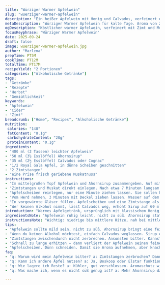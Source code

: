 ```yaml
---
title: "Würziger Warmer Apfelwein"
slug: "wuerziger-warmer-apfelwein"
description: "Ein heißer Apfelwein mit Honig und Calvados, verfeinert durch Zimt und Scheiben von saftiger Royal Gala, leicht abgewandelt mit Ahornsirup statt Honig und einem Hauch Muskat. Schnell erhitzt und kurz ziehen gelassen für intensiven Duft und Geschmack. Perfekt für die kalten Tage, mit Fokus auf sensorische Signale beim Erwärmen und optische Frische der Apfelspalten. Variationen für allergieempfindliche oder vegan lebende Gäste empfohlen."
metaDescription: "Würziger Warmer Apfelwein für kalte Tage. Aroma von Zimt und knackigen Äpfeln. Ideal für gesellige Abende oder Weihnachtszeit."
ogDescription: "Köstlicher warmer Apfelwein, verfeinert mit Zimt und Muskat. Perfekt für einen gemütlichen Abend oder festliche Anlässe."
focusKeyphrase: "Würziger Warmer Apfelwein"
date: 2025-09-24
draft: false
image: wuerziger-warmer-apfelwein.jpg
author: "Marlena"
prepTime: PT5M
cookTime: PT12M
totalTime: PT17M
recipeYield: "2 Portionen"
categories: ["Alkoholische Getränke"]
tags:
- "Getränke"
- "Rezepte"
- "Herbst"
- "Gemiütlichkeit"
keywords:
- "Apfelwein"
- "Cider"
- "Zimt"
breadcrumb: ["Home", "Recipes", "Alkoholische Getränke"]
nutrition: 
 calories: "140"
 fatContent: "0.1g"
 carbohydrateContent: "28g"
 proteinContent: "0.1g"
ingredients:
- "480 ml (2 Tassen) leichter Apfelwein"
- "50 ml (3½ Esslöffel) Ahornsirup"
- "35 ml (2½ Esslöffel) Calvados oder Cognac"
- "1/2 Royal Gala Apfel, in dünne Scheiben geschnitten"
- "2 Zimtstangen"
- "eine Prise frisch geriebene Muskatnuss"
instructions:
- "Im mittelgroßen Topf Apfelwein und Ahornsirup zusammengeben. Auf mittlerer Hitze langsam warm werden lassen, nicht kochen. Es soll sachte blubbern, kleine Bläschen am Topfboden sind gut, keine großen Blasen, sonst verbrennt das Aroma."
- "Zimtstangen und Muskat direkt einlegen. Nach etwa 7 Minuten langsam den Alkohol einrühren, nicht vorher, sonst verdampft das meiste."
- "Apfelscheiben reinlegen, nur eine Minute ziehen lassen. Sie sollen knackig bleiben, ohne Matsche. Sichtbar ist das Durchsichtigwerden am Rand."
- "Vom Herd nehmen, 3 Minuten mit Deckel ziehen lassen. Wasser auf dem Topfboden und leichter Duft sind Zeichen."
- "In vorgewärmte Gläser füllen. Apfelscheiben und eine Zimtstange als Garnitur reinlegen. So bleibt das Aroma bis zum letzten Schluck erhalten."
- "Wer keinen Alkohol nimmt, lässt Calvados weg, erhöht Sirup auf 60 ml und fügt eine Prise Zimt extra zu."
introduction: "Warmes Apfelgetränk, ursprünglich mit klassischem Honig, Calvados und Royal Gala. Ich habe Ahornsirup für eine angenehmere Süße gewählt, die nicht zu dominant ist, und Muskat als unterschwelliges Gewürz ergänzt. Ein Fehler oft: zu stark kochen lassen – dann verliert der Cidre seinen feinen Charakter. Man riecht es, noch bevor man probiert. Fensterscheiben, die beschlagen, und der süß-würzige Duft in der Küche, wenn der Cidre so etwa zehn Minuten sanft zieht – das ist echter Zauber. Apfelspalten bleiben knackig, geben Farbe, aber nicht zu weich. Letztes Mal zu lang ziehen lassen – Brei pur. Gemerkt. Kleiner Tipp: der Alkohol erst nach dem Erwärmen rein, sonst ist er weg. Zimtstangen dürfen nicht brechen, sonst wird’s bitter. Nur ganz sanft, maximal zehn Minuten ziehen."
ingredientsNote: "Apfelwein ruhig leicht, nicht zu süß. Ahornsirup statt Honig für Variation und vegan. Honig geht, ist aber intensiver im Geschmack und klebt schnell. Calvados bringt einen fruchtig-runden Alkoholton, Cognac ist würziger. Alkohol beliebig anpassbar oder weglassen, dann mehr Sirup nehmen und Muskat verstärken. Zimtstangen: frische, nicht zerbrochene bevorzugen – verbrennen sonst und sorgen für bittere Note. Royal Gala wegen milder Süße und fester Struktur, aber Boskoop oder Elstar gehen auch, für härtere Konsistenz. Wichtig: Apfel dünn schneiden, damit er das Aroma aufnimmt, aber nicht zerfällt. Tipp: Zimtstangen nach Gebrauch trocknen, erinnern super an Weihnachten im nächsten Jahr. Muskat frisch reiben, Pulver aus der Dose schmeckt flach."
instructionsNote: "Wichtig: niedrige bis mittlere Hitze, nah bei mittlerer Regelstufe. Große Blasen vermeiden. Die Blubbertiefe des Aufstehens als Hitzemarke nutzen – nicht der Finger am Topfrand. Alkohol heiß erst zum Schluss, sonst destilliert er raus. Zimtstangen und Muskat am Anfang, damit sie ihr Aroma gut entfalten, aber nicht zu lange kochen. Apfelscheiben erst kurz vor Ende rein, bringen Frische und etwas Biss. Nach Absetzung vom Herd 3 Minuten ziehen lassen, Deckel drauf, damit die Wärme bleibt und das Aroma sich setzt. Wenn zu lange, verlieren Apfelscheiben ihr Aussehen, werden matschig. Im Glas Apfelscheiben und Zimtstangen reinlegen, nicht nur zum Verzieren – sie intensivieren den Geschmack, solange sie drin bleiben. Mehrere Portionen? Vital: alles im gleichen Topf aufsetzen, nie sofort aufkochen, sonst verliert Brühe. Küchentipps: Mixer nicht rein, zerquetscht Äpfel, macht Trübung und Matsch. Qucklicher Tipp fürs Erwärmen: Möglichst gleichbleibende Temperatur, Topf nicht sofort vom Herd nehmen – Resthitze wirkt noch. Dabei Duft und Blubbern genau beobachten – erster Hinweis, dass der Cidre heiß genug ist, ohne zu kochen."
tips:
- "Apfelwein sollte mild sein, nicht zu süß. Ahornsirup bringt eine feine, angenehme Süße. Honig ist intensiver, macht aber auch eine klebrige Note."
- "Wenn du keinen Alkohol möchtest, einfach Calvados weglassen. Sirup erhöhen auf 60 ml. Zimt bleibt wichtig, bringt den Charakter, aber nicht zu viel. "
- "Zimtstangen zwischendurch nicht zerbrechen. Ansonsten bitter. Kannst auch frisches Muskatnuss verwenden, bringt mehr Aroma. Für Reinheit frisch reiben."
- "Schnell zu lange erhitzen – dann verliert der Apfelwein seinen feinen Charakter. Es muss blubbern, aber nicht kochen! Achte auf die kleinen Blasen am Topfboden."
- "Apfelscheiben. Dünn schneiden. Damit sie Aroma aufnehmen, aber knackig bleiben. Zu lange ziehen lassen macht sie matschig und unansehnlich."
faq:
- "q: Warum wird mein Apfelwein bitter? a: Zimtstangen zerbrochen? Dann wird es unangenehm. Nie zu lange kochen, sonst ist die Süße weg."
- "q: Kann ich andere Äpfel nutzen? a: Ja, Boskoop oder Elstar funktionieren gut. Royal Gala für milden Geschmack. Variationen sind möglich."
- "q: Wie lagere ich Reste? a: Kühler, gut verschlossen. Aromaschutz wichtig. Warm machen, wieder auf mittlere Hitze bringen. "
- "q: Was mache ich, wenn es nicht süß genug ist? a: Mehr Ahornsirup dazugeben. Schmecken! Verwechseln mit Honig geht nicht immer – der ist stärker."

---
```

